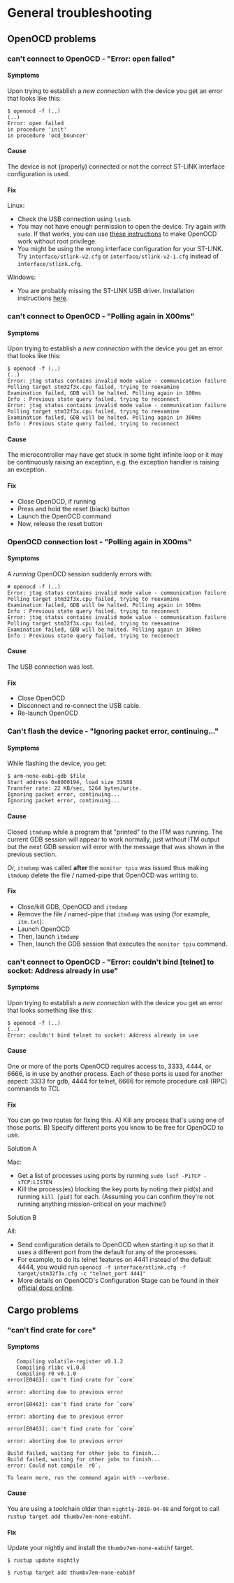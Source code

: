 # General troubleshooting

## OpenOCD problems

### can't connect to OpenOCD - "Error: open failed"

#### Symptoms

Upon trying to establish a *new connection* with the device you get an error
that looks like this:

```
$ openocd -f (..)
(..)
Error: open failed
in procedure 'init'
in procedure 'ocd_bouncer'
```

#### Cause

The device is not (properly) connected or not the correct ST-LINK interface
configuration is used.

#### Fix

Linux:

- Check the USB connection using `lsusb`.
- You may not have enough permission to open the device. Try again with `sudo`.
  If that works, you can use [these instructions] to make OpenOCD work without
  root privilege.
- You might be using the wrong interface configuration for your ST-LINK.
  Try `interface/stlink-v2.cfg` or `interface/stlink-v2-1.cfg` instead of `interface/stlink.cfg`.

[these instructions]: ../../03-setup/linux.md#udev-rules

Windows:

- You are probably missing the ST-LINK USB driver. Installation instructions
  [here].

[here]: ../../03-setup/windows.md#st-link-usb-driver

### can't connect to OpenOCD - "Polling again in X00ms"

#### Symptoms

Upon trying to establish a *new connection* with the device you get an error
that looks like this:

```
$ openocd -f (..)
(..)
Error: jtag status contains invalid mode value - communication failure
Polling target stm32f3x.cpu failed, trying to reexamine
Examination failed, GDB will be halted. Polling again in 100ms
Info : Previous state query failed, trying to reconnect
Error: jtag status contains invalid mode value - communication failure
Polling target stm32f3x.cpu failed, trying to reexamine
Examination failed, GDB will be halted. Polling again in 300ms
Info : Previous state query failed, trying to reconnect
```

#### Cause

The microcontroller may have get stuck in some tight infinite loop or it may be
continuously raising an exception, e.g. the exception handler is raising an
exception.

#### Fix

- Close OpenOCD, if running
- Press and hold the reset (black) button
- Launch the OpenOCD command
- Now, release the reset button


### OpenOCD connection lost - "Polling again in X00ms"

#### Symptoms

A *running* OpenOCD session suddenly errors with:

```
# openocd -f (..)
Error: jtag status contains invalid mode value - communication failure
Polling target stm32f3x.cpu failed, trying to reexamine
Examination failed, GDB will be halted. Polling again in 100ms
Info : Previous state query failed, trying to reconnect
Error: jtag status contains invalid mode value - communication failure
Polling target stm32f3x.cpu failed, trying to reexamine
Examination failed, GDB will be halted. Polling again in 300ms
Info : Previous state query failed, trying to reconnect
```

#### Cause

The USB connection was lost.

#### Fix

- Close OpenOCD
- Disconnect and re-connect the USB cable.
- Re-launch OpenOCD

### Can't flash the device - "Ignoring packet error, continuing..."

#### Symptoms

While flashing the device, you get:

```
$ arm-none-eabi-gdb $file
Start address 0x8000194, load size 31588
Transfer rate: 22 KB/sec, 5264 bytes/write.
Ignoring packet error, continuing...
Ignoring packet error, continuing...
```

#### Cause

Closed `itmdump` while a program that "printed" to the ITM was running. The
current GDB session will appear to work normally, just without ITM output but
the next GDB session will error with the message that was shown in the previous
section.

Or, `itmdump` was called **after** the `monitor tpiu` was issued thus making
`itmdump` delete the file / named-pipe that OpenOCD was writing to.

#### Fix

- Close/kill GDB, OpenOCD and `itmdump`
- Remove the file / named-pipe that `itmdump` was using (for example,
  `itm.txt`).
- Launch OpenOCD
- Then, launch `itmdump`
- Then, launch the GDB session that executes the `monitor tpiu` command.


### can't connect to OpenOCD - "Error: couldn't bind [telnet] to socket: Address already in use"

#### Symptoms

Upon trying to establish a *new connection* with the device you get an error
that looks something like this:

```
$ openocd -f (..)
(..)
Error: couldn't bind telnet to socket: Address already in use
```

#### Cause

One or more of the ports OpenOCD requires access to, 3333, 4444, or 6666, is in use by another process. Each of these ports is used for another aspect: 3333 for gdb, 4444 for telnet, 6666 for remote procedure call (RPC) commands to TCL

#### Fix

You can go two routes for fixing this. A) Kill any process that's using one of those ports. B) Specify different ports you know to be free for OpenOCD to use.

Solution A

Mac:
- Get a list of processes using ports by running `sudo lsof -PiTCP -sTCP:LISTEN`
- Kill the process(es) blocking the key ports by noting their pid(s) and running `kill [pid]` for each. (Assuming you can confirm they're not running anything mission-critical on your machine!)

Solution B

All:
- Send configuration details to OpenOCD when starting it up so that it uses a different port from the default for any of the processes.
- For example, to do its telnet features on 4441 instead of the default 4444, you would run `openocd -f interface/stlink.cfg -f target/stm32f3x.cfg -c "telnet_port 4441"`
- More details on OpenOCD's Configuration Stage can be found in their [official docs online](http://openocd.org/doc/html/Server-Configuration.html).


## Cargo problems

### "can't find crate for `core`"

#### Symptoms

```
   Compiling volatile-register v0.1.2
   Compiling rlibc v1.0.0
   Compiling r0 v0.1.0
error[E0463]: can't find crate for `core`

error: aborting due to previous error

error[E0463]: can't find crate for `core`

error: aborting due to previous error

error[E0463]: can't find crate for `core`

error: aborting due to previous error

Build failed, waiting for other jobs to finish...
Build failed, waiting for other jobs to finish...
error: Could not compile `r0`.

To learn more, run the command again with --verbose.
```

#### Cause

You are using a toolchain older than `nightly-2018-04-08` and forgot to call `rustup target add
thumbv7em-none-eabihf`.

#### Fix

Update your nightly and install the `thumbv7em-none-eabihf` target.

``` console
$ rustup update nightly

$ rustup target add thumbv7em-none-eabihf
```

